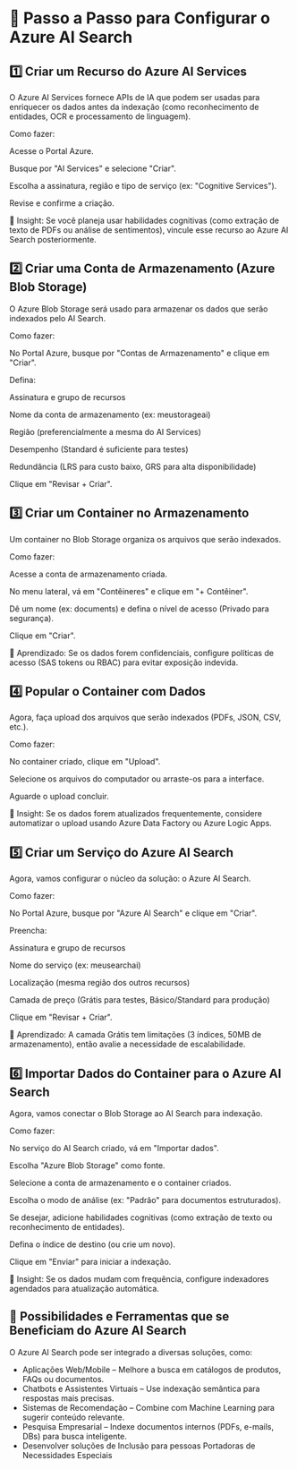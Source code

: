# 🔹 Passo a Passo para Configurar o Azure AI Search

## 1️⃣ Criar um Recurso do Azure AI Services
O Azure AI Services fornece APIs de IA que podem ser usadas para enriquecer os dados antes da indexação (como reconhecimento de entidades, OCR e processamento de linguagem).

Como fazer:

Acesse o Portal Azure.

Busque por "AI Services" e selecione "Criar".

Escolha a assinatura, região e tipo de serviço (ex: "Cognitive Services").

Revise e confirme a criação.

📌 Insight: Se você planeja usar habilidades cognitivas (como extração de texto de PDFs ou análise de sentimentos), vincule esse recurso ao Azure AI Search posteriormente.

## 2️⃣ Criar uma Conta de Armazenamento (Azure Blob Storage)
O Azure Blob Storage será usado para armazenar os dados que serão indexados pelo AI Search.

Como fazer:

No Portal Azure, busque por "Contas de Armazenamento" e clique em "Criar".

Defina:

Assinatura e grupo de recursos

Nome da conta de armazenamento (ex: meustorageai)

Região (preferencialmente a mesma do AI Services)

Desempenho (Standard é suficiente para testes)

Redundância (LRS para custo baixo, GRS para alta disponibilidade)

Clique em "Revisar + Criar".

## 3️⃣ Criar um Container no Armazenamento
Um container no Blob Storage organiza os arquivos que serão indexados.

Como fazer:

Acesse a conta de armazenamento criada.

No menu lateral, vá em "Contêineres" e clique em "+ Contêiner".

Dê um nome (ex: documents) e defina o nível de acesso (Privado para segurança).

Clique em "Criar".

📌 Aprendizado: Se os dados forem confidenciais, configure políticas de acesso (SAS tokens ou RBAC) para evitar exposição indevida.

## 4️⃣ Popular o Container com Dados
Agora, faça upload dos arquivos que serão indexados (PDFs, JSON, CSV, etc.).

Como fazer:

No container criado, clique em "Upload".

Selecione os arquivos do computador ou arraste-os para a interface.

Aguarde o upload concluir.

📌 Insight: Se os dados forem atualizados frequentemente, considere automatizar o upload usando Azure Data Factory ou Azure Logic Apps.

## 5️⃣ Criar um Serviço do Azure AI Search
Agora, vamos configurar o núcleo da solução: o Azure AI Search.

Como fazer:

No Portal Azure, busque por "Azure AI Search" e clique em "Criar".

Preencha:

Assinatura e grupo de recursos

Nome do serviço (ex: meusearchai)

Localização (mesma região dos outros recursos)

Camada de preço (Grátis para testes, Básico/Standard para produção)

Clique em "Revisar + Criar".

📌 Aprendizado: A camada Grátis tem limitações (3 índices, 50MB de armazenamento), então avalie a necessidade de escalabilidade.

## 6️⃣ Importar Dados do Container para o Azure AI Search
Agora, vamos conectar o Blob Storage ao AI Search para indexação.

Como fazer:

No serviço do AI Search criado, vá em "Importar dados".

Escolha "Azure Blob Storage" como fonte.

Selecione a conta de armazenamento e o container criados.

Escolha o modo de análise (ex: "Padrão" para documentos estruturados).

Se desejar, adicione habilidades cognitivas (como extração de texto ou reconhecimento de entidades).

Defina o índice de destino (ou crie um novo).

Clique em "Enviar" para iniciar a indexação.

📌 Insight: Se os dados mudam com frequência, configure indexadores agendados para atualização automática.

## 🚀 Possibilidades e Ferramentas que se Beneficiam do Azure AI Search
O Azure AI Search pode ser integrado a diversas soluções, como:

-  Aplicações Web/Mobile – Melhore a busca em catálogos de produtos, FAQs ou documentos.
-  Chatbots e Assistentes Virtuais – Use indexação semântica para respostas mais precisas.
-  Sistemas de Recomendação – Combine com Machine Learning para sugerir conteúdo relevante.
-  Pesquisa Empresarial – Indexe documentos internos (PDFs, e-mails, DBs) para busca inteligente.
-  Desenvolver soluções de Inclusão para pessoas Portadoras de Necessidades Especiais
